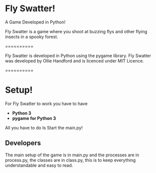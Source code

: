 Fly Swatter!
==========

A Game Developed in Python!

Fly Swatter is a game where you shoot at buzzing flys and other flying insects in a spooky forest.

==========

Fly Swatter is developed in Python using the pygame library.
Fly Swatter was developed by Ollie Handford and is licenced under MIT Licence.

==========


Setup!
==========

For Fly Swatter to work you have to have 
- <b>Python 3</b>
- <b>pygame for Python 3</b>


All you have to do Is Start the main.py!

Developers
----------

The main setup of the game is in main.py and the processes are in process.py, the classes are in class.py,
this is to keep everything understandable and easy to read.


